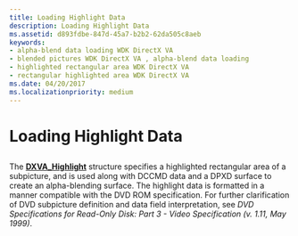 ```yaml
---
title: Loading Highlight Data
description: Loading Highlight Data
ms.assetid: d893fdbe-847d-45a7-b2b2-62da505c8aeb
keywords:
- alpha-blend data loading WDK DirectX VA
- blended pictures WDK DirectX VA , alpha-blend data loading
- highlighted rectangular area WDK DirectX VA
- rectangular highlighted area WDK DirectX VA
ms.date: 04/20/2017
ms.localizationpriority: medium
---
```


# Loading Highlight Data


## <span id="ddk_loading_highlight_data_gg"></span><span id="DDK_LOADING_HIGHLIGHT_DATA_GG"></span>


The [**DXVA\_Highlight**](https://msdn.microsoft.com/library/windows/hardware/ff563979) structure specifies a highlighted rectangular area of a subpicture, and is used along with DCCMD data and a DPXD surface to create an alpha-blending surface. The highlight data is formatted in a manner compatible with the DVD ROM specification. For further clarification of DVD subpicture definition and data field interpretation, see *DVD Specifications for Read-Only Disk: Part 3 - Video Specification (v. 1.11, May 1999)*.

 

 





